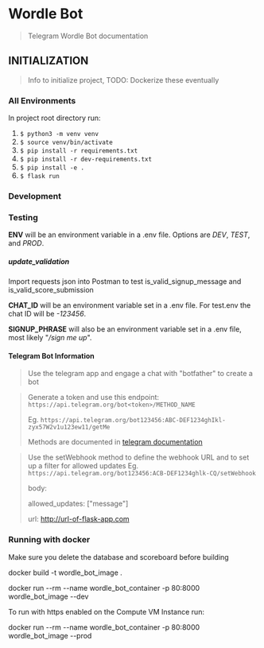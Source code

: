 # Wordle Bot

> Telegram Wordle Bot documentation

## INITIALIZATION

> Info to initialize project, TODO: Dockerize these eventually 

### All Environments

In project root directory run: 

1. `$ python3 -m venv venv`
2. `$ source venv/bin/activate`
3. `$ pip install -r requirements.txt`
4. `$ pip install -r dev-requirements.txt`
5. `$ pip install -e .`
6. `$ flask run`



### Development


### Testing

**ENV** will be an environment variable in a .env file. Options are *DEV*, *TEST*, and *PROD*.

##### update_validation
Import requests json into Postman to test is_valid_signup_message and is_valid_score_submission

**CHAT_ID** will be an environment variable set in a .env file. For test.env the chat ID will be *-123456*.

**SIGNUP_PHRASE** will also be an environment variable set in a .env file, most likely "*/sign me up*".



#### Telegram Bot Information
>Use the telegram app and engage a chat with "botfather" to create a bot

>Generate a token and use this endpoint: 
`https://api.telegram.org/bot<token>/METHOD_NAME`
>
>Eg. `https://api.telegram.org/bot123456:ABC-DEF1234ghIkl-zyx57W2v1u123ew11/getMe`
>
> Methods are documented in [telegram documentation](https://core.telegram.org/bots/api#making-requests)


>Use the setWebhook method to define the webhook URL and to set up a filter for allowed updates
>Eg. `https://api.telegram.org/bot123456:ACB-DEF1234ghlk-CQ/setWebhook`
>
>body:
>
>allowed_updates: ["message"]
>
>url: http://url-of-flask-app.com


### Running with docker

Make sure you delete the database and scoreboard before building

docker build -t wordle_bot_image .

docker run --rm --name wordle_bot_container -p 80:8000 wordle_bot_image --dev

To run with https enabled on the Compute VM Instance run:

docker run --rm --name wordle_bot_container -p 80:8000 wordle_bot_image --prod

